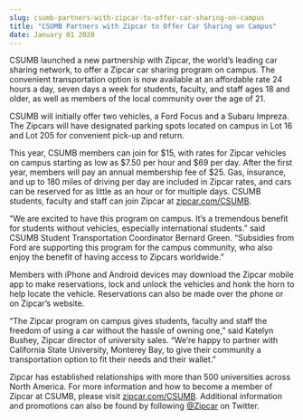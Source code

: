 ```yaml
---
slug: csumb-partners-with-zipcar-to-offer-car-sharing-on-campus
title: "CSUMB Partners with Zipcar to Offer Car Sharing on Campus"
date: January 01 2020
---
```


 
<p>
  CSUMB launched a new partnership with Zipcar, the world’s leading car sharing
  network, to offer a Zipcar car sharing program on campus. The convenient
  transportation option is now available at an affordable rate 24 hours a day,
  seven days a week for students, faculty, and staff ages 18 and older, as well
  as members of the local community over the age of 21.
</p>
<p>
  CSUMB will initially offer two vehicles, a Ford Focus and a Subaru Impreza.
  The Zipcars will have designated parking spots located on campus in Lot 16 and
  Lot 205 for convenient pick&#45;up and return.
</p>
<p>
  This year, CSUMB members can join for $15, with rates for Zipcar vehicles on
  campus starting as low as $7.50 per hour and $69 per day. After the first
  year, members will pay an annual membership fee of $25. Gas, insurance, and up
  to 180 miles of driving per day are included in Zipcar rates, and cars can be
  reserved for as little as an hour or for multiple days. CSUMB students,
  faculty and staff can join Zipcar at
  <a href="https://www.zipcar.com/csumb">zipcar.com/CSUMB</a>.
</p>
<p>
  “We are excited to have this program on campus. It’s a tremendous benefit for
  students without vehicles, especially international students.” said CSUMB
  Student Transportation Coordinator Bernard Green. “Subsidies from Ford are
  supporting this program for the campus community, who also enjoy the benefit
  of having access to Zipcars worldwide.”
</p>
<p>
  Members with iPhone and Android devices may download the Zipcar mobile app to
  make reservations, lock and unlock the vehicles and honk the horn to help
  locate the vehicle. Reservations can also be made over the phone or on
  Zipcar’s website.
</p>
<p>
  “The Zipcar program on campus gives students, faculty and staff the freedom of
  using a car without the hassle of owning one,” said Katelyn Bushey, Zipcar
  director of university sales. “We’re happy to partner with California State
  University, Monterey Bay, to give their community a transportation option to
  fit their needs and their wallet.”
</p>
<p>
  Zipcar has established relationships with more than 500 universities across
  North America. For more information and how to become a member of Zipcar at
  CSUMB, please visit <a href="https://zipcar.com/csumb">zipcar.com/CSUMB</a>.
  Additional information and promotions can also be found by following
  <a
    href="https://twitter.com/Zipcar?ref_src=twsrc%5Egoogle%7Ctwcamp%5Eserp%7Ctwgr%5Eauthor"
    >@Zipcar</a
  >
  on Twitter.
</p>
 
